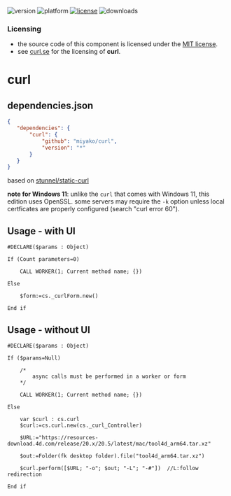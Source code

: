 ![version](https://img.shields.io/badge/version-20%2B-E23089)
![platform](https://img.shields.io/static/v1?label=platform&message=mac-intel%20|%20mac-arm%20|%20win-64&color=blue)
[![license](https://img.shields.io/github/license/miyako/curl)](LICENSE)
![downloads](https://img.shields.io/github/downloads/miyako/curl/total)

### Licensing

* the source code of this component is licensed under the [MIT license](https://github.com/miyako/curl/blob/master/LICENSE).
* see [curl.se](https://curl.se/docs/copyright.html) for the licensing of **curl**.
 
# curl

## dependencies.json

 ```json
{
	"dependencies": {
		"curl": {
			"github": "miyako/curl",
			"version": "*"
		}
	}
}
```

based on [stunnel/static-curl](https://github.com/stunnel/static-curl)

**note for Windows 11**: unlike the `curl` that comes with Windows 11, this edition uses OpenSSL. some servers may require the `-k` option unless local certficates are properly configured (search "curl error 60").

## Usage - with UI

```4d
#DECLARE($params : Object)

If (Count parameters=0)
	
	CALL WORKER(1; Current method name; {})
	
Else 
	
	$form:=cs._curlForm.new()
	
End if 
```


## Usage - without UI

```4d
#DECLARE($params : Object)

If ($params=Null)
	
	/*
		async calls must be performed in a worker or form
	*/
	
	CALL WORKER(1; Current method name; {})
	
Else 
	
	var $curl : cs.curl
	$curl:=cs.curl.new(cs._curl_Controller)
	
	$URL:="https://resources-download.4d.com/release/20.x/20.5/latest/mac/tool4d_arm64.tar.xz"
	
	$out:=Folder(fk desktop folder).file("tool4d_arm64.tar.xz")
	
	$curl.perform([$URL; "-o"; $out; "-L"; "-#"])  //L:follow redirection
	
End if
```
